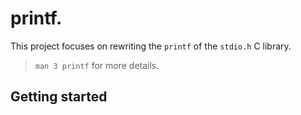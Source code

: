 # printf.

This project focuses on rewriting the `printf` of the `stdio.h` C library.  
>`man 3 printf` for more details.

## Getting started

